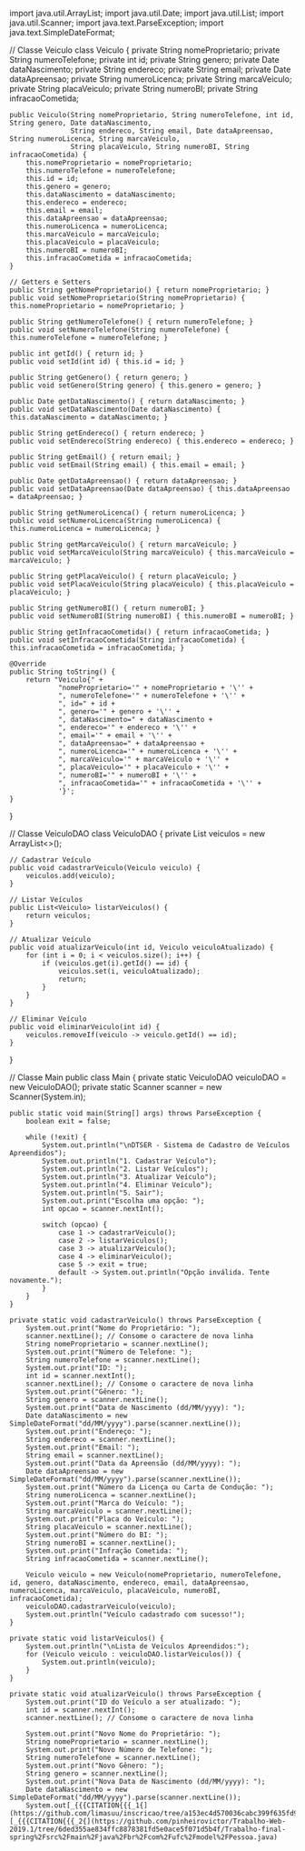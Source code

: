 import java.util.ArrayList;
import java.util.Date;
import java.util.List;
import java.util.Scanner;
import java.text.ParseException;
import java.text.SimpleDateFormat;

// Classe Veiculo
class Veiculo {
    private String nomeProprietario;
    private String numeroTelefone;
    private int id;
    private String genero;
    private Date dataNascimento;
    private String endereco;
    private String email;
    private Date dataApreensao;
    private String numeroLicenca;
    private String marcaVeiculo;
    private String placaVeiculo;
    private String numeroBI;
    private String infracaoCometida;

    public Veiculo(String nomeProprietario, String numeroTelefone, int id, String genero, Date dataNascimento,
                   String endereco, String email, Date dataApreensao, String numeroLicenca, String marcaVeiculo,
                   String placaVeiculo, String numeroBI, String infracaoCometida) {
        this.nomeProprietario = nomeProprietario;
        this.numeroTelefone = numeroTelefone;
        this.id = id;
        this.genero = genero;
        this.dataNascimento = dataNascimento;
        this.endereco = endereco;
        this.email = email;
        this.dataApreensao = dataApreensao;
        this.numeroLicenca = numeroLicenca;
        this.marcaVeiculo = marcaVeiculo;
        this.placaVeiculo = placaVeiculo;
        this.numeroBI = numeroBI;
        this.infracaoCometida = infracaoCometida;
    }

    // Getters e Setters
    public String getNomeProprietario() { return nomeProprietario; }
    public void setNomeProprietario(String nomeProprietario) { this.nomeProprietario = nomeProprietario; }

    public String getNumeroTelefone() { return numeroTelefone; }
    public void setNumeroTelefone(String numeroTelefone) { this.numeroTelefone = numeroTelefone; }

    public int getId() { return id; }
    public void setId(int id) { this.id = id; }

    public String getGenero() { return genero; }
    public void setGenero(String genero) { this.genero = genero; }

    public Date getDataNascimento() { return dataNascimento; }
    public void setDataNascimento(Date dataNascimento) { this.dataNascimento = dataNascimento; }

    public String getEndereco() { return endereco; }
    public void setEndereco(String endereco) { this.endereco = endereco; }

    public String getEmail() { return email; }
    public void setEmail(String email) { this.email = email; }

    public Date getDataApreensao() { return dataApreensao; }
    public void setDataApreensao(Date dataApreensao) { this.dataApreensao = dataApreensao; }

    public String getNumeroLicenca() { return numeroLicenca; }
    public void setNumeroLicenca(String numeroLicenca) { this.numeroLicenca = numeroLicenca; }

    public String getMarcaVeiculo() { return marcaVeiculo; }
    public void setMarcaVeiculo(String marcaVeiculo) { this.marcaVeiculo = marcaVeiculo; }

    public String getPlacaVeiculo() { return placaVeiculo; }
    public void setPlacaVeiculo(String placaVeiculo) { this.placaVeiculo = placaVeiculo; }

    public String getNumeroBI() { return numeroBI; }
    public void setNumeroBI(String numeroBI) { this.numeroBI = numeroBI; }

    public String getInfracaoCometida() { return infracaoCometida; }
    public void setInfracaoCometida(String infracaoCometida) { this.infracaoCometida = infracaoCometida; }

    @Override
    public String toString() {
        return "Veiculo{" +
                "nomeProprietario='" + nomeProprietario + '\'' +
                ", numeroTelefone='" + numeroTelefone + '\'' +
                ", id=" + id +
                ", genero='" + genero + '\'' +
                ", dataNascimento=" + dataNascimento +
                ", endereco='" + endereco + '\'' +
                ", email='" + email + '\'' +
                ", dataApreensao=" + dataApreensao +
                ", numeroLicenca='" + numeroLicenca + '\'' +
                ", marcaVeiculo='" + marcaVeiculo + '\'' +
                ", placaVeiculo='" + placaVeiculo + '\'' +
                ", numeroBI='" + numeroBI + '\'' +
                ", infracaoCometida='" + infracaoCometida + '\'' +
                '}';
    }
}

// Classe VeiculoDAO
class VeiculoDAO {
    private List<Veiculo> veiculos = new ArrayList<>();

    // Cadastrar Veículo
    public void cadastrarVeiculo(Veiculo veiculo) {
        veiculos.add(veiculo);
    }

    // Listar Veículos
    public List<Veiculo> listarVeiculos() {
        return veiculos;
    }

    // Atualizar Veículo
    public void atualizarVeiculo(int id, Veiculo veiculoAtualizado) {
        for (int i = 0; i < veiculos.size(); i++) {
            if (veiculos.get(i).getId() == id) {
                veiculos.set(i, veiculoAtualizado);
                return;
            }
        }
    }

    // Eliminar Veículo
    public void eliminarVeiculo(int id) {
        veiculos.removeIf(veiculo -> veiculo.getId() == id);
    }
}

// Classe Main
public class Main {
    private static VeiculoDAO veiculoDAO = new VeiculoDAO();
    private static Scanner scanner = new Scanner(System.in);

    public static void main(String[] args) throws ParseException {
        boolean exit = false;

        while (!exit) {
            System.out.println("\nDTSER - Sistema de Cadastro de Veículos Apreendidos");
            System.out.println("1. Cadastrar Veículo");
            System.out.println("2. Listar Veículos");
            System.out.println("3. Atualizar Veículo");
            System.out.println("4. Eliminar Veículo");
            System.out.println("5. Sair");
            System.out.print("Escolha uma opção: ");
            int opcao = scanner.nextInt();

            switch (opcao) {
                case 1 -> cadastrarVeiculo();
                case 2 -> listarVeiculos();
                case 3 -> atualizarVeiculo();
                case 4 -> eliminarVeiculo();
                case 5 -> exit = true;
                default -> System.out.println("Opção inválida. Tente novamente.");
            }
        }
    }

    private static void cadastrarVeiculo() throws ParseException {
        System.out.print("Nome do Proprietário: ");
        scanner.nextLine(); // Consome o caractere de nova linha
        String nomeProprietario = scanner.nextLine();
        System.out.print("Número de Telefone: ");
        String numeroTelefone = scanner.nextLine();
        System.out.print("ID: ");
        int id = scanner.nextInt();
        scanner.nextLine(); // Consome o caractere de nova linha
        System.out.print("Gênero: ");
        String genero = scanner.nextLine();
        System.out.print("Data de Nascimento (dd/MM/yyyy): ");
        Date dataNascimento = new SimpleDateFormat("dd/MM/yyyy").parse(scanner.nextLine());
        System.out.print("Endereço: ");
        String endereco = scanner.nextLine();
        System.out.print("Email: ");
        String email = scanner.nextLine();
        System.out.print("Data da Apreensão (dd/MM/yyyy): ");
        Date dataApreensao = new SimpleDateFormat("dd/MM/yyyy").parse(scanner.nextLine());
        System.out.print("Número da Licença ou Carta de Condução: ");
        String numeroLicenca = scanner.nextLine();
        System.out.print("Marca do Veículo: ");
        String marcaVeiculo = scanner.nextLine();
        System.out.print("Placa do Veículo: ");
        String placaVeiculo = scanner.nextLine();
        System.out.print("Número do BI: ");
        String numeroBI = scanner.nextLine();
        System.out.print("Infração Cometida: ");
        String infracaoCometida = scanner.nextLine();

        Veiculo veiculo = new Veiculo(nomeProprietario, numeroTelefone, id, genero, dataNascimento, endereco, email, dataApreensao, numeroLicenca, marcaVeiculo, placaVeiculo, numeroBI, infracaoCometida);
        veiculoDAO.cadastrarVeiculo(veiculo);
        System.out.println("Veículo cadastrado com sucesso!");
    }

    private static void listarVeiculos() {
        System.out.println("\nLista de Veículos Apreendidos:");
        for (Veiculo veiculo : veiculoDAO.listarVeiculos()) {
            System.out.println(veiculo);
        }
    }

    private static void atualizarVeiculo() throws ParseException {
        System.out.print("ID do Veículo a ser atualizado: ");
        int id = scanner.nextInt();
        scanner.nextLine(); // Consome o caractere de nova linha

        System.out.print("Novo Nome do Proprietário: ");
        String nomeProprietario = scanner.nextLine();
        System.out.print("Novo Número de Telefone: ");
        String numeroTelefone = scanner.nextLine();
        System.out.print("Novo Gênero: ");
        String genero = scanner.nextLine();
        System.out.print("Nova Data de Nascimento (dd/MM/yyyy): ");
        Date dataNascimento = new SimpleDateFormat("dd/MM/yyyy").parse(scanner.nextLine());
        System.out[_{{{CITATION{{{_1{](https://github.com/limasuu/inscricao/tree/a153ec4d570036cabc399f635fd9f6c099457cb3/src%2Finscricao%2Fdominio%2FPessoa.java)[_{{{CITATION{{{_2{](https://github.com/pinheirovictor/Trabalho-Web-2019.1/tree/6ded355ae834ffc8878381fd5e0ace5f071d5b4f/Trabalho-final-spring%2Fsrc%2Fmain%2Fjava%2Fbr%2Fcom%2Fufc%2Fmodel%2FPessoa.java)
